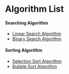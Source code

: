 # Algorithm List

#### Searching Algorithm

* [Linear Search Algorithm](https://github.com/abdus-sukkur/Algorithm/blob/master/Source%20Code/LinearSearch.c)
* [Binary Search Algorithm](https://github.com/abdus-sukkur/Algorithm/blob/master/Source%20Code/BinarySearch.c)

#### Sorting Algorithm

* [Selection Sort Algorithm](https://github.com/abdus-sukkur/Algorithm/blob/master/Source%20Code/SelectionSort.c)
* [Bubble Sort Algorithm](https://github.com/abdus-sukkur/Algorithm/blob/master/Source%20Code/BubbleSort.c)
